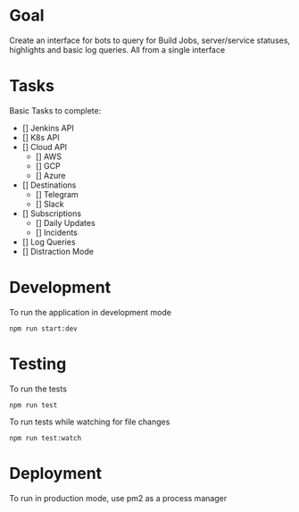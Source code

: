 # Goal
Create an interface for bots to query for Build Jobs, server/service statuses, highlights and basic log queries.
All from a single interface
# Tasks
Basic Tasks to complete:
- [] Jenkins API
- [] K8s API
- [] Cloud API
    - [] AWS
    - [] GCP
    - [] Azure
- [] Destinations
    - [] Telegram
    - [] Slack
- [] Subscriptions
    - [] Daily Updates
    - [] Incidents
- [] Log Queries
- [] Distraction Mode

# Development
To run the application in development mode
```
npm run start:dev
```
# Testing
To run the tests
```
npm run test
```
To run tests while watching for file changes
```
npm run test:watch
```
# Deployment
To run in production mode, use pm2 as a process manager